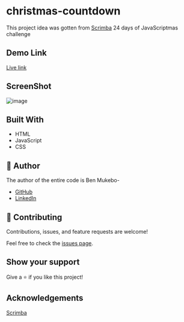 # christmas-countdown

This project idea was gotten from [Scrimba](https://scrimba.com/allcourses) 24 days of JavaScriptmas challenge

## Demo Link

[Live link](https://cranky-einstein-64237a.netlify.app/)

## ScreenShot

![image](https://user-images.githubusercontent.com/74814780/146925417-a17ceddd-4881-48a3-ada4-3e39f03378a2.png)



## Built With

- HTML
- JavaScript
- CSS

## 👤 Author

The author of the entire code is Ben Mukebo-

- [GitHub](https://github.com/Ugboaja-Uchechi/)
- [LinkedIn](https://www.linkedin.com/in/stephanie-ugboaja-930a2a216/)


## 🤝 Contributing

Contributions, issues, and feature requests are welcome!

Feel free to check the [issues page](https://github.com/BenMukebo/Leaderboard/issues).

## Show your support

Give a ⭐️ if you like this project!

## Acknowledgements

[Scrimba](https://scrimba.com/allcourses)

